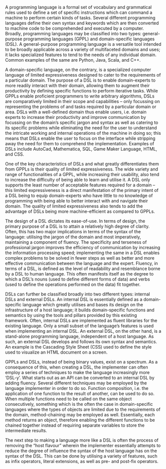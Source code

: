 A programming language is a formal set of vocabulary and grammatical rules used to define a set of specific instructions which can command a machine to perform certain kinds of tasks. Several different programming languages define their own syntax and keywords which are then converted to machine code to be comprehended and executed by a computer. Broadly, programming languages may be classified into two types: general-purpose programming languages (GPPL) and domain-specific languages (DSL). A general-purpose programming language is a versatile tool intended to be broadly applicable across a variety of multifaceted domains and uses; it lacks specialized features to tend to the needs of any individual domain. Common examples of the same are Python, Java, Scala, and C++.

A domain-specific language, on the contrary, is a specialized computer language of limited expressiveness designed to cater to the requirements of a particular domain. The purpose of a DSL is to enable domain-experts to more readily interact with their domain, allowing them to augment their productivity by defining specific functions to perform iterative tasks. While GPPLs enable proficient programmers to write arbitrary algorithms, DSLs are comparatively limited in their scope and capabilities – only focussing on representing the problems of and tasks required by a particular domain or area. DSLs with a well-defined domain thus enable users, i.e. domain experts to increase their productivity and improve communication by focussing on the domain’s specific jargon and syntax as well as catering to its specific problems while eliminating the need for the user to understand the intricate working and internal operations of the machine in doing so; this means that DSLs enable the user to focus on the interface while stripping away the need for them to comprehend the implementation. Examples of DSLs include AutoCad, Mathematica, SQL, Game Maker Language, HTML, and CSS.

One of the key characteristics of DSLs and what greatly differentiates them from GPPLs is their quality of limited expressiveness. The wide variety and range of functionalities of a GPPL, while increasing their usability, also tend to increase the difficulty of being able to learn and utilise it. A DSL only supports the least number of acceptable features required for a domain – this limited expressiveness is a direct manifestation of the primary intent of a DSL being to equip domain-experts who have little to no knowledge of programming with being able to better interact with and navigate their domain. The quality of limited expressiveness also tends to add the advantage of DSLs being more machine-efficient as compared to GPPLs.

The design of a DSL dictates its ease-of-use. In terms of design, the primary purpose of a DSL is to attain a relatively high degree of clarity. Often, this has two major implications in terms of the syntax of the language: utilising the jargon of the domain and most imperatively, maintaining a component of fluency. The specificity and terseness of professional jargon improves the efficiency of communication by increasing the information processing speed; implementing the same in a DSL enables complex problems to be solved in fewer steps as well as better and more effective communication between the language and the expert. Fluency, in terms of a DSL, is defined as the level of readability and resemblance borne by a DSL to human language. This often manifests itself as the degree to which a DSL’s nouns (used to define different forms of data) and verbs (used to define the operations performed on the data) fit together.

DSLs can further be classified broadly into two different types: internal DSLs and external DSLs. An internal DSL is essentially defined as a domain-specific language which greatly utilises and bases its design on the infrastructure of a host language; it builds domain-specific functions and semantics by using the tools and pillars provided by this existing framework. Often, internal DSLs are implemented as fluent libraries for the existing language. Only a small subset of the language’s features is used when implementing an internal DSL. An external DSL, on the other hand, is a stand-alone programming language, independent of a host language. As such, an external DSL develops and follows its own syntax and semantics. An example is the Cascading Style Sheet (CSS) used to define the style used to visualize an HTML document on a screen.

GPPLs and DSLs, instead of being binary values, exist on a spectrum. As a consequence of this, when creating a DSL, the implementer can often employ a series of techniques to make the language increasingly more ‘DSL-y’. What starts out as an API can be converted to an internal DSL by adding fluency. Several different techniques may be employed by the language implementer in order to do so. Function composition, i.e. the application of one function to the result of another, can be used to do so. When multiple functions need to be called on the same object consecutively, something which is the often the case in domain-specific languages where the types of objects are limited due to the requirements of the domain, method-chaining may be employed as well. Essentially, each method returns an object, therefore enabling the different functions to be chained together instead of requiring separate variables to store the intermediate results.

The next step to making a language more like a DSL is often the process of removing the “host flavour” wherein the implementer essentially attempts to reduce the degree of influence the syntax of the host language has on the syntax of the DSL. This can be done by utilising a variety of features, such as infix operators, literal extensions, as well as pre- and post-fix operators.
